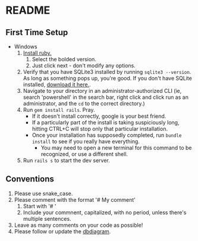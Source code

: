 # README

## First Time Setup
- Windows
    1. [Install ruby.](https://rubyinstaller.org/downloads/)
        1. Select the bolded version.
        2. Just click next - don't modify any options.
    2. Verify that you have SQLite3 installed by running `sqlite3 --version`. As long as something pops up, you're good. If you don't have SQLite installed, [download it here.](https://www.sqlite.org/index.html).
    3. Navigate to your directory in an administrator-authorized CLI (ie, search 'powershell' in the search bar, right click and click run as an administrator, and the `cd` to the correct directory.)
    4. Run `gem install rails`. Pray. 
        - If it doesn't install correctly, google is your best friend. 
        - If a particularly part of the install is taking suspiciously long, hitting CTRL+C will stop only that particular installation.
        - Once your installation has supposedly completed, run `bundle install` to see if you really have everything.
            - You may need to open a new terminal for this command to be recognized, or use a different shell.
    5. Run `rails s` to start the dev server.


## Conventions
1. Please use snake_case.
2. Please comment with the format '# My comment'
    1. Start with '# '
    2. Include your commnent, capitalized, with no period, unless there's multiple sentences.
3. Leave as many comments on your code as possible!
4. Please follow or update the [dbdiagram](https://dbdiagram.io/d/shiftoverflowed-65c58cdcac844320aec7146c).